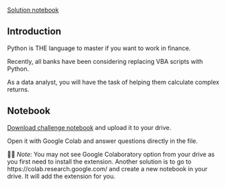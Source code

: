 <div role="tabpanel" class="tab-pane active" id="exercise-solution">
<div id="exercice-content" class="px-5 py-3">


<p><a href="https://colab.research.google.com/drive/1nOzFqf_TpF7a7ko9uPMTmdBIaQk5K1iz?usp=sharing" target="_blank">Solution notebook</a></p>

<h2 id="introduction">Introduction</h2>

<p>Python is THE language to master if you want to work in finance.</p>

<p>Recently, all banks have been considering replacing VBA scripts with Python.</p>

<p>As a data analyst, you will have the task of helping them calculate complex returns.</p>

<h2 id="notebook">Notebook</h2>

<p><a href="https://drive.google.com/file/d/1U5OCdJfmj_8XNuTi15F0wYyrpbt_GeKW/view?usp=sharing" target="_blank">Download challenge notebook</a> and upload it to your drive.</p>

<p>Open it with Google Colab and answer questions directly in the file.</p>

<p>💁🏽&nbsp;<em>Note:</em> You may not see Google Colaboratory option from your drive as you first need to install the extension. Another solution is to go to https://colab.research.google.com/ and create a new notebook in your drive. It will add the extension for you.</p>



</div>
</div>